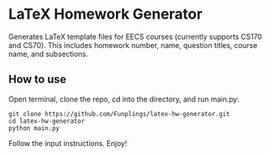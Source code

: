 # LaTeX Homework Generator
Generates LaTeX template files for EECS courses (currently supports CS170 and CS70). This includes homework number, name, question titles, course name, and subsections.

## How to use
Open terminal, clone the repo, cd into the directory, and run main.py:
```
git clone https://github.com/Funplings/latex-hw-generator.git
cd latex-hw-generator
python main.py
```
Follow the input instructions. Enjoy!
